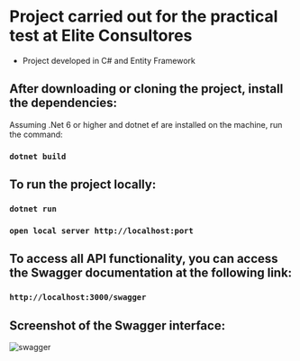 # Project carried out for the practical test at Elite Consultores

* Project developed in C# and Entity Framework

## After downloading or cloning the project, install the dependencies:

Assuming .Net 6 or higher and dotnet ef are installed on the machine, run the command:

### `dotnet build`

## To run the project locally:

### `dotnet run`

### `open local server http://localhost:port`

## To access all API functionality, you can access the Swagger documentation at the following link:

### `http://localhost:3000/swagger`

## Screenshot of the Swagger interface:

![swagger](https://github.com/Greg-otol/api-companies-list/assets/97900313/fbfddade-d306-482b-bd00-048d79054357)